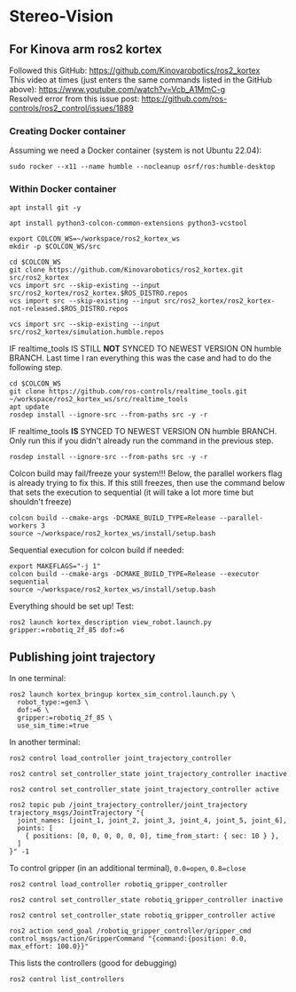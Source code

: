 # Stereo-Vision

## For Kinova arm ros2 kortex
Followed this GitHub: https://github.com/Kinovarobotics/ros2_kortex <br />
This video at times (just enters the same commands listed in the GitHub above): https://www.youtube.com/watch?v=Vcb_A1MmC-g <br />
Resolved error from this issue post: https://github.com/ros-controls/ros2_control/issues/1889 <br />

### Creating Docker container
Assuming we need a Docker container (system is not Ubuntu 22.04):
```
sudo rocker --x11 --name humble --nocleanup osrf/ros:humble-desktop
```
### Within Docker container
```
apt install git -y
```
```
apt install python3-colcon-common-extensions python3-vcstool
```
```
export COLCON_WS=~/workspace/ros2_kortex_ws
mkdir -p $COLCON_WS/src
```
```
cd $COLCON_WS
git clone https://github.com/Kinovarobotics/ros2_kortex.git src/ros2_kortex
vcs import src --skip-existing --input src/ros2_kortex/ros2_kortex.$ROS_DISTRO.repos
vcs import src --skip-existing --input src/ros2_kortex/ros2_kortex-not-released.$ROS_DISTRO.repos
```
```
vcs import src --skip-existing --input src/ros2_kortex/simulation.humble.repos
```
IF realtime_tools IS STILL **NOT** SYNCED TO NEWEST VERSION ON humble BRANCH. Last time I ran everything this was the case and had to do the following step.
```
cd $COLCON_WS
git clone https://github.com/ros-controls/realtime_tools.git ~/workspace/ros2_kortex_ws/src/realtime_tools
apt update
rosdep install --ignore-src --from-paths src -y -r
```
IF realtime_tools **IS** SYNCED TO NEWEST VERSION ON humble BRANCH. Only run this if you didn't already run the command in the previous step.
```
rosdep install --ignore-src --from-paths src -y -r
```
Colcon build may fail/freeze your system!!! Below, the parallel workers flag is already trying to fix this. If this still freezes, then use the command below that sets the execution to sequential (it will take a lot more time but shouldn't freeze)
```
colcon build --cmake-args -DCMAKE_BUILD_TYPE=Release --parallel-workers 3
source ~/workspace/ros2_kortex_ws/install/setup.bash
```
Sequential execution for colcon build if needed:
```
export MAKEFLAGS="-j 1"
colcon build --cmake-args -DCMAKE_BUILD_TYPE=Release --executor sequential
source ~/workspace/ros2_kortex_ws/install/setup.bash
```
Everything should be set up! Test:
```
ros2 launch kortex_description view_robot.launch.py gripper:=robotiq_2f_85 dof:=6
```


## Publishing joint trajectory
In one terminal:
```
ros2 launch kortex_bringup kortex_sim_control.launch.py \
  robot_type:=gen3 \
  dof:=6 \
  gripper:=robotiq_2f_85 \
  use_sim_time:=true
```

In another terminal:
```
ros2 control load_controller joint_trajectory_controller
```
```
ros2 control set_controller_state joint_trajectory_controller inactive
```
```
ros2 control set_controller_state joint_trajectory_controller active
```
```
ros2 topic pub /joint_trajectory_controller/joint_trajectory trajectory_msgs/JointTrajectory "{
  joint_names: [joint_1, joint_2, joint_3, joint_4, joint_5, joint_6],
  points: [
    { positions: [0, 0, 0, 0, 0, 0], time_from_start: { sec: 10 } },
  ]
}" -1
```
To control gripper (in an additional terminal), `0.0=open`, `0.8=close`
```
ros2 control load_controller robotiq_gripper_controller
```
```
ros2 control set_controller_state robotiq_gripper_controller inactive
```
```
ros2 control set_controller_state robotiq_gripper_controller active
```
```
ros2 action send_goal /robotiq_gripper_controller/gripper_cmd control_msgs/action/GripperCommand "{command:{position: 0.0, max_effort: 100.0}}"
```
This lists the controllers (good for debugging)
```
ros2 control list_controllers
```
